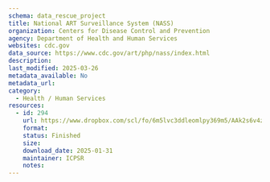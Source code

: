 ```yaml
---
schema: data_rescue_project 
title: National ART Surveillance System (NASS)
organization: Centers for Disease Control and Prevention
agency: Department of Health and Human Services
websites: cdc.gov
data_source: https://www.cdc.gov/art/php/nass/index.html
description: 
last_modified: 2025-03-26
metadata_available: No
metadata_url: 
category:
  - Health / Human Services
resources:
  - id: 294
    url: https://www.dropbox.com/scl/fo/6m5lvc3ddleomlpy369m5/AAk2s6v4zaDPg6uZHwTGwXU?rlkey=k6qbwfy5o96h2iamx5dqhusia&dl=0
    format: 
    status: Finished
    size: 
    download_date: 2025-01-31
    maintainer: ICPSR
    notes: 
---
```

